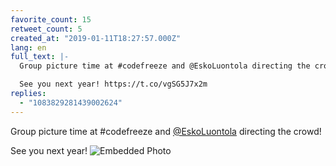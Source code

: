 ```yaml
---
favorite_count: 15
retweet_count: 5
created_at: "2019-01-11T18:27:57.000Z"
lang: en
full_text: |-
  Group picture time at #codefreeze and @EskoLuontola directing the crowd!

  See you next year! https://t.co/vgSG5J7x2m
replies:
  - "1083829281439002624"
---
```


Group picture time at #codefreeze and
[@EskoLuontola](https://twitter.com/EskoLuontola) directing the crowd!

See you next year!
![Embedded Photo](https://twitter-media-coderbyheart.s3.eu-north-1.amazonaws.com/1083792647993655296-DwpnqNVWsAACd7T.jpg)
